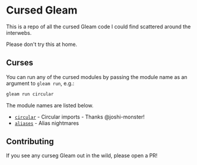 # Cursed Gleam

This is a repo of all the cursed Gleam code I could find scattered around the
interwebs.

Please don't try this at home.

## Curses

You can run any of the cursed modules by passing the module name as an argument to
`gleam run`, e.g.:

```bash
gleam run circular
```

The module names are listed below.

- [`circular`](./src/cursed/circular) - Circular imports - Thanks @joshi-monster!
- [`aliases`](./src/cursed/aliases) - Alias nightmares

## Contributing

If you see any curseg Gleam out in the wild, please open a PR!
